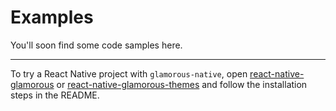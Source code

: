 # Examples

You'll soon find some code samples here.

---

To try a React Native project with `glamorous-native`, open [react-native-glamorous](react-native-glamorous) or [react-native-glamorous-themes](react-native-glamorous-themes) and follow the installation steps in the README.
